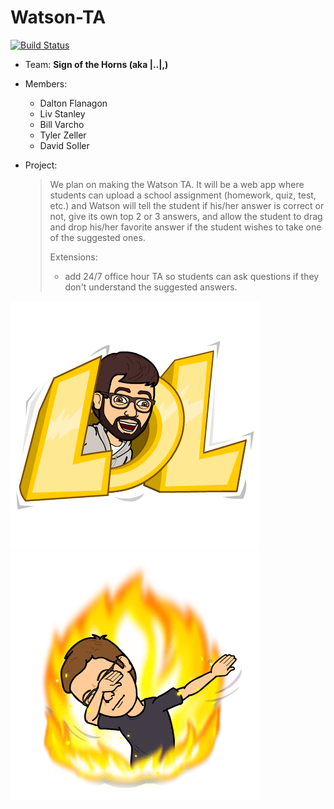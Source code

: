 # Watson-TA
[![Build Status](https://travis-ci.org/signofthehorns/watson-ta.svg?branch=master)](https://travis-ci.org/signofthehorns/watson-ta)

- Team: **Sign of the Horns (aka |..|,)**
- Members:
  - Dalton Flanagon
  - Liv Stanley
  - Bill Varcho
  - Tyler Zeller
  - David Soller
  
- Project:
  > We plan on making the Watson TA. It will be a web app where students can upload a school assignment (homework, quiz, test, etc.) and Watson will tell the student if his/her answer is correct or not, give its own top 2 or 3 answers, and allow the student to drag and drop his/her favorite answer if the student wishes to take one of the suggested ones.
  >
  > Extensions:
  > - add 24/7 office hour TA so students can ask questions if they don't understand the suggested answers.

![Image of Tyler](https://github.com/signofthehorns/watson-ta/blob/master/lol.png)
![Dab](https://github.com/signofthehorns/watson-ta/blob/master/dab.png)
